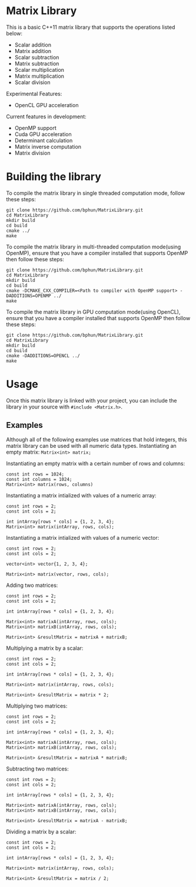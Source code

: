 # Matrix Library

This is a basic C++11 matrix library that supports the operations listed below:

* Scalar addition
* Matrix addition
* Scalar subtraction
* Matrix subtraction
* Scalar multiplication
* Matrix multiplication
* Scalar division

Experimental Features:
* OpenCL GPU acceleration

Current features in development:
* OpenMP support
* Cuda GPU acceleration
* Determinant calculation
* Matrix inverse computation
* Matrix division

# Building the library

To compile the matrix library in single threaded computation mode, follow these steps:
```
git clone https://github.com/bphun/MatrixLibrary.git
cd MatrixLibrary
mkdir build
cd build
cmake ../
make
```

To compile the matrix library in multi-threaded computation mode(using OpenMP), ensure that you have a compiler installed that supports OpenMP then follow these steps:
```
git clone https://github.com/bphun/MatrixLibrary.git
cd MatrixLibrary
mkdir build
cd build
cmake -DCMAKE_CXX_COMPILER=<Path to compiler with OpenMP support> -DADDITIONS=OPENMP ../
make
```

To compile the matrix library in GPU computation mode(using OpenCL), ensure that you have a compiler installed that supports OpenMP then follow these steps:
```
git clone https://github.com/bphun/MatrixLibrary.git
cd MatrixLibrary
mkdir build
cd build
cmake -DADDITIONS=OPENCL ../
make
```

# Usage
Once this matrix library is linked with your project, you can include the library in your source with ```#include <Matrix.h>```.

## Examples
Although all of the following examples use matrices that hold integers, this matrix library can be used with all numeric data types.
Instantiating an empty matrix:
```Matrix<int> matrix;```

Instantiating an empty matrix with a certain number of rows and columns:
```
const int rows = 1024;
const int columns = 1024;
Matrix<int> matrix(rows, columns)
```

Instantiating a matrix intialized with values of a numeric array:
```
const int rows = 2;
const int cols = 2;

int intArray[rows * cols] = {1, 2, 3, 4};
Matrix<int> matrix(intArray, rows, cols);
```

Instantiating a matrix intialized with values of a numeric vector:
```
const int rows = 2;
const int cols = 2;

vector<int> vector{1, 2, 3, 4};

Matrix<int> matrix(vector, rows, cols);
```

Adding two matrices:
```
const int rows = 2;
const int cols = 2;

int intArray[rows * cols] = {1, 2, 3, 4};

Matrix<int> matrixA(intArray, rows, cols);
Matrix<int> matrixB(intArray, rows, cols);

Matrix<int> &resultMatrix = matrixA + matrixB;
```

Multiplying a matrix by a scalar:
```
const int rows = 2;
const int cols = 2;

int intArray[rows * cols] = {1, 2, 3, 4};

Matrix<int> matrix(intArray, rows, cols);

Matrix<int> &resultMatrix = matrix * 2;
```

Multiplying two matrices:
```
const int rows = 2;
const int cols = 2;

int intArray[rows * cols] = {1, 2, 3, 4};

Matrix<int> matrixA(intArray, rows, cols);
Matrix<int> matrixB(intArray, rows, cols);

Matrix<int> &resultMatrix = matrixA * matrixB;
```

Subtracting two matrices:
```
const int rows = 2;
const int cols = 2;

int intArray[rows * cols] = {1, 2, 3, 4};

Matrix<int> matrixA(intArray, rows, cols);
Matrix<int> matrixB(intArray, rows, cols);

Matrix<int> &resultMatrix = matrixA - matrixB;
```

Dividing a matrix by a scalar:
```
const int rows = 2;
const int cols = 2;

int intArray[rows * cols] = {1, 2, 3, 4};

Matrix<int> matrix(intArray, rows, cols);

Matrix<int> &resultMatrix = matrix / 2;
```